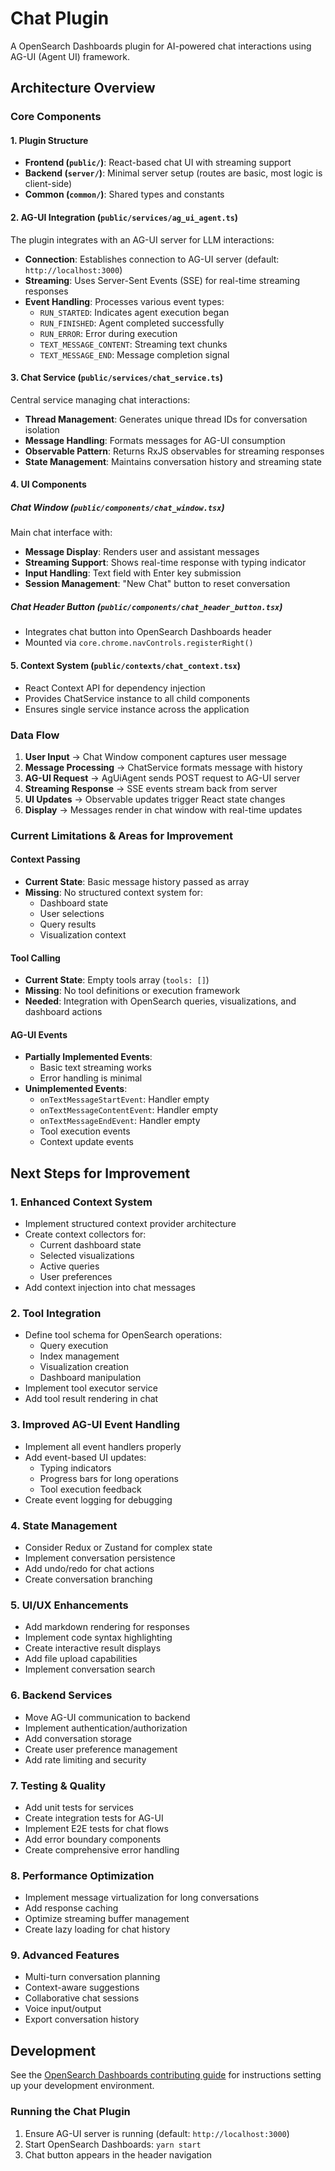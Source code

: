 # Chat Plugin

A OpenSearch Dashboards plugin for AI-powered chat interactions using AG-UI (Agent UI) framework.

## Architecture Overview

### Core Components

#### 1. **Plugin Structure**
- **Frontend (`public/`)**: React-based chat UI with streaming support
- **Backend (`server/`)**: Minimal server setup (routes are basic, most logic is client-side)
- **Common (`common/`)**: Shared types and constants

#### 2. **AG-UI Integration** (`public/services/ag_ui_agent.ts`)
The plugin integrates with an AG-UI server for LLM interactions:
- **Connection**: Establishes connection to AG-UI server (default: `http://localhost:3000`)
- **Streaming**: Uses Server-Sent Events (SSE) for real-time streaming responses
- **Event Handling**: Processes various event types:
  - `RUN_STARTED`: Indicates agent execution began
  - `RUN_FINISHED`: Agent completed successfully
  - `RUN_ERROR`: Error during execution
  - `TEXT_MESSAGE_CONTENT`: Streaming text chunks
  - `TEXT_MESSAGE_END`: Message completion signal

#### 3. **Chat Service** (`public/services/chat_service.ts`)
Central service managing chat interactions:
- **Thread Management**: Generates unique thread IDs for conversation isolation
- **Message Handling**: Formats messages for AG-UI consumption
- **Observable Pattern**: Returns RxJS observables for streaming responses
- **State Management**: Maintains conversation history and streaming state

#### 4. **UI Components**

##### Chat Window (`public/components/chat_window.tsx`)
Main chat interface with:
- **Message Display**: Renders user and assistant messages
- **Streaming Support**: Shows real-time response with typing indicator
- **Input Handling**: Text field with Enter key submission
- **Session Management**: "New Chat" button to reset conversation

##### Chat Header Button (`public/components/chat_header_button.tsx`)
- Integrates chat button into OpenSearch Dashboards header
- Mounted via `core.chrome.navControls.registerRight()`

#### 5. **Context System** (`public/contexts/chat_context.tsx`)
- React Context API for dependency injection
- Provides ChatService instance to all child components
- Ensures single service instance across the application

### Data Flow

1. **User Input** → Chat Window component captures user message
2. **Message Processing** → ChatService formats message with history
3. **AG-UI Request** → AgUiAgent sends POST request to AG-UI server
4. **Streaming Response** → SSE events stream back from server
5. **UI Updates** → Observable updates trigger React state changes
6. **Display** → Messages render in chat window with real-time updates

### Current Limitations & Areas for Improvement

#### Context Passing
- **Current State**: Basic message history passed as array
- **Missing**: No structured context system for:
  - Dashboard state
  - User selections
  - Query results
  - Visualization context

#### Tool Calling
- **Current State**: Empty tools array (`tools: []`)
- **Missing**: No tool definitions or execution framework
- **Needed**: Integration with OpenSearch queries, visualizations, and dashboard actions

#### AG-UI Events
- **Partially Implemented Events**:
  - Basic text streaming works
  - Error handling is minimal
- **Unimplemented Events**:
  - `onTextMessageStartEvent`: Handler empty
  - `onTextMessageContentEvent`: Handler empty
  - `onTextMessageEndEvent`: Handler empty
  - Tool execution events
  - Context update events

## Next Steps for Improvement

### 1. **Enhanced Context System**
- Implement structured context provider architecture
- Create context collectors for:
  - Current dashboard state
  - Selected visualizations
  - Active queries
  - User preferences
- Add context injection into chat messages

### 2. **Tool Integration**
- Define tool schema for OpenSearch operations:
  - Query execution
  - Index management
  - Visualization creation
  - Dashboard manipulation
- Implement tool executor service
- Add tool result rendering in chat

### 3. **Improved AG-UI Event Handling**
- Implement all event handlers properly
- Add event-based UI updates:
  - Typing indicators
  - Progress bars for long operations
  - Tool execution feedback
- Create event logging for debugging

### 4. **State Management**
- Consider Redux or Zustand for complex state
- Implement conversation persistence
- Add undo/redo for chat actions
- Create conversation branching

### 5. **UI/UX Enhancements**
- Add markdown rendering for responses
- Implement code syntax highlighting
- Create interactive result displays
- Add file upload capabilities
- Implement conversation search

### 6. **Backend Services**
- Move AG-UI communication to backend
- Implement authentication/authorization
- Add conversation storage
- Create user preference management
- Add rate limiting and security

### 7. **Testing & Quality**
- Add unit tests for services
- Create integration tests for AG-UI
- Implement E2E tests for chat flows
- Add error boundary components
- Create comprehensive error handling

### 8. **Performance Optimization**
- Implement message virtualization for long conversations
- Add response caching
- Optimize streaming buffer management
- Create lazy loading for chat history

### 9. **Advanced Features**
- Multi-turn conversation planning
- Context-aware suggestions
- Collaborative chat sessions
- Voice input/output
- Export conversation history

## Development

See the [OpenSearch Dashboards contributing
guide](https://github.com/opensearch-project/OpenSearch-Dashboards/blob/main/CONTRIBUTING.md) for instructions
setting up your development environment.

### Running the Chat Plugin

1. Ensure AG-UI server is running (default: `http://localhost:3000`)
2. Start OpenSearch Dashboards: `yarn start`
3. Chat button appears in the header navigation
